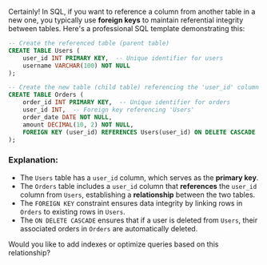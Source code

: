 Certainly! In SQL, if you want to reference a column from another table in a new one, you typically use **foreign keys** to maintain referential integrity between tables. Here's a professional SQL template demonstrating this:

```sql
-- Create the referenced table (parent table)
CREATE TABLE Users (
    user_id INT PRIMARY KEY,  -- Unique identifier for users
    username VARCHAR(100) NOT NULL
);

-- Create the new table (child table) referencing the 'user_id' column from 'Users'
CREATE TABLE Orders (
    order_id INT PRIMARY KEY,  -- Unique identifier for orders
    user_id INT,  -- Foreign key referencing 'Users'
    order_date DATE NOT NULL,
    amount DECIMAL(10, 2) NOT NULL,
    FOREIGN KEY (user_id) REFERENCES Users(user_id) ON DELETE CASCADE
);
```

### Explanation:
- The `Users` table has a `user_id` column, which serves as the **primary key**.
- The `Orders` table includes a `user_id` column that **references** the `user_id` column from `Users`, establishing a **relationship** between the two tables.
- The `FOREIGN KEY` constraint ensures data integrity by linking rows in `Orders` to existing rows in `Users`.
- The `ON DELETE CASCADE` ensures that if a user is deleted from `Users`, their associated orders in `Orders` are automatically deleted.

Would you like to add indexes or optimize queries based on this relationship?